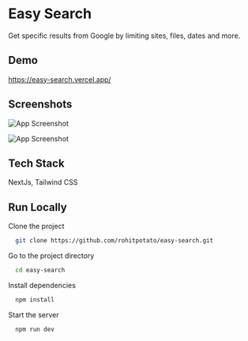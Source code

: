 # Easy Search

Get specific results from Google by limiting sites, files, dates and more.

## Demo

https://easy-search.vercel.app/

## Screenshots

![App Screenshot](https://rohit-misc.s3.ap-south-1.amazonaws.com/desktop-preview.png)

![App Screenshot](https://rohit-misc.s3.ap-south-1.amazonaws.com/WhatsApp+Image+2021-07-30+at+9.32.57+PM.jpg)

## Tech Stack

NextJs, Tailwind CSS

## Run Locally

Clone the project

```bash
  git clone https://github.com/rohitpotato/easy-search.git
```

Go to the project directory

```bash
  cd easy-search
```

Install dependencies

```bash
  npm install
```

Start the server

```bash
  npm run dev
```

